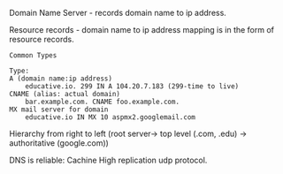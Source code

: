 Domain Name Server - records domain name to ip address. 

Resource records - 
    domain name to ip address mapping is in the form of resource records. 

    Common Types

    Type:
    A (domain name:ip address)
        educative.io. 299 IN A 104.20.7.183 (299-time to live)
    CNAME (alias: actual domain)
        bar.example.com. CNAME foo.example.com.
    MX mail server for domain
        educative.io IN MX 10 aspmx2.googlemail.com

Hierarchy from right to left (root server-> top level (.com, .edu) -> authoritative (google.com))

DNS is reliable:
    Cachine
    High replication
    udp protocol.